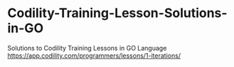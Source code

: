 # Codility-Training-Lesson-Solutions-in-GO
Solutions to Codility Training Lessons in GO Language   https://app.codility.com/programmers/lessons/1-iterations/
